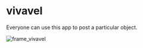 # vivavel
Everyone can use this app to post a particular object.
 
![frame_vivavel](https://user-images.githubusercontent.com/28581147/35128685-c131482c-fc6c-11e7-9ca1-0e29f6fb2f29.png)
